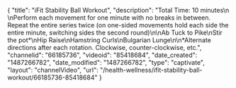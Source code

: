 {
    "title": "iFit Stability Ball Workout",
    "description": "Total Time: 10 minutes\n \nPerform each movement for one minute with no breaks in between. Repeat the entire series twice (on one-sided movements hold each side the entire minute, switching sides the second round)\n\nAb Tuck to Pike\nStir the pot*\nHip Raise\nHamstring Curls\nBulgarian Lunge\n\n*Alternate directions after each rotation. Clockwise, counter-clockwise, etc.",
    "channelid": "66185736",
    "videoid": "85418684",
    "date_created": "1487266782",
    "date_modified": "1487266782",
    "type": "captivate",
    "layout": "channelVideo",
    "url": "\/health-wellness\/ifit-stability-ball-workout\/66185736-85418684"
}
